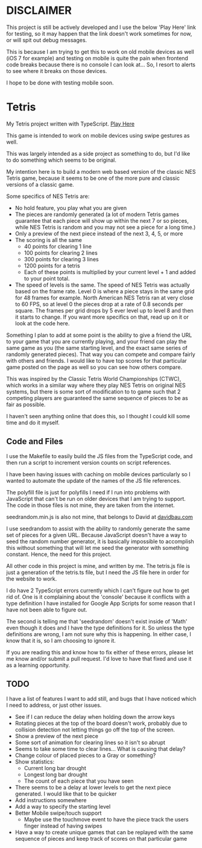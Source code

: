 # DISCLAIMER

This project is still be actively developed and I use the below 'Play Here'
link for testing, so it may happen that the link doesn't work sometimes for now,
or will spit out debug messages.

This is because I am trying to get this to work on old mobile devices as well
(iOS 7 for example) and testing on mobile is quite the pain when frontend code
breaks because there is no console I can look at... So, I resort to alerts to
see where it breaks on those devices.

I hope to be done with testing mobile soon.

# Tetris

My Tetris project written with TypeScript.
[Play Here](https://hallzy.github.io/tetris/index.html)

This game is intended to work on mobile devices using swipe gestures as well.

This was largely intended as a side project as something to do, but I'd like to
do something which seems to be original.

My intention here is to build a modern web based version of the classic NES
Tetris game, because it seems to be one of the more pure and classic versions of
a classic game.

Some specifics of NES Tetris are:

* No hold feature, you play what you are given
* The pieces are randomly generated (a lot of modern Tetris games guarantee that
  each piece will show up within the next 7 or so pieces, while NES Tetris is
  random and you may not see a piece for a long time.)
* Only a preview of the next piece instead of the next 3, 4, 5, or more
* The scoring is all the same
    * 40 points for clearing 1 line
    * 100 points for clearing 2 lines
    * 300 points for clearing 3 lines
    * 1200 points for a tetris
    * Each of these points is multiplied by your current level + 1 and added to
      your point total.
* The speed of levels is the same. The speed of NES Tetris was actually based on
  the frame rate. Level 0 is where a piece stays in the same grid for 48 frames
  for example. North American NES Tetris ran at very close to 60 FPS, so at level
  0 the pieces drop at a rate of 0.8 seconds per square. The frames per grid drops
  by 5 ever level up to level 8 and then it starts to change. If you want more
  specifics on that, read up on it or look at the code here.

Something I plan to add at some point is the ability to give a friend the URL to
your game that you are currently playing, and your friend can play the same game
as you (the same starting level, and the exact same series of randomly generated
pieces). That way you can compete and compare fairly with others and friends. I
would like to have top scores for that particular game posted on the page as
well so you can see how others compare.

This was inspired by the Classic Tetris World Championships (CTWC), which works
in a similar way where they play NES Tetris on original NES systems, but there
is some sort of modification to to game such that 2 competing players are
guaranteed the same sequence of pieces to be as fair as possible.

I haven't seen anything online that does this, so I thought I could kill some
time and do it myself.

## Code and Files

I use the Makefile to easily build the JS files from the TypeScript code, and
then run a script to increment version counts on script references.

I have been having issues with caching on mobile devices particularly so I
wanted to automate the update of the names of the JS file references.

The polyfill file is just for polyfills I need if I run into problems with
JavaScript that can't be run on older devices that I am trying to support. The
code in those files is not mine, they are taken from the internet.

seedrandom.min.js is also not mine, that belongs to David at
 [davidbau.com](http://davidbau.com/archives/2010/01/30/random_seeds_coded_hints_and_quintillions.html)

I use seedrandom to assist with the ability to randomly generate the same set of
pieces for a given URL. Because JavaScript doesn't have a way to seed the random
number generator, it is basically impossible to accomplish this without
something that will let me seed the generator with something constant. Hence,
the need for this project.

All other code in this project is mine, and written by me. The tetris.js file is
just a generation of the tetris.ts file, but I need the JS file here in order
for the website to work.

I do have 2 TypeScript errors currently which I can't figure out how to get rid
of. One is it complaining about the 'console' because it conflicts with a type
definition I have installed for Google App Scripts for some reason that I have
not been able to figure out.

The second is telling me that 'seedrandom' doesn't exist inside of 'Math' even
though it does and I have the type definitions for it. So unless the type
definitions are wrong, I am not sure why this is happening. In either case, I
know that it is, so I am choosing to ignore it.

If you are reading this and know how to fix either of these errors, please let
me know and/or submit a pull request. I'd love to have that fixed and use it as
a learning opportunity.

## TODO

I have a list of features I want to add still, and bugs that I have noticed
which I need to address, or just other issues.

- See if I can reduce the delay when holding down the arrow keys
- Rotating pieces at the top of the board doesn't work, probably due to
  collision detection not letting things go off the top of the screen.
- Show a preview of the next piece
- Some sort of animation for clearing lines so it isn't so abrupt
- Seems to take some time to clear lines... What is causing that delay?
- Change colour of placed pieces to a Gray or something?
- Show statistics:
    - Current long bar drought
    - Longest long bar drought
    - The count of each piece that you have seen
- There seems to be a delay at lower levels to get the next piece generated.
  I would like that to be quicker
- Add instructions somewhere
- Add a way to specify the starting level
- Better Mobile swipe/touch support
    - Maybe use the touchmove event to have the piece track the users finger
      instead of having swipes
- Have a way to create unique games that can be replayed with the same
  sequence of pieces and keep track of scores on that particular game
